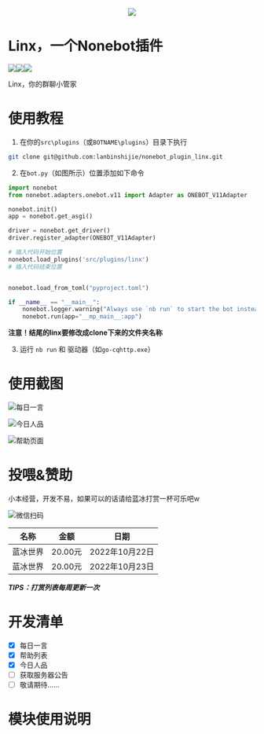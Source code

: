 <center><a href="//v2.nonebot.dev"><img src="https://cdn.jsdelivr.net/gh/lanbinshijie/image-cdn/picgo-img/202210231050349.png"></a></center>

# Linx，一个Nonebot插件

<img src="https://img.shields.io/badge/Developer-Lanbin-red"><img src="https://img.shields.io/badge/Framework-NonebotV2-blue"><img src="https://img.shields.io/badge/Version-Dev1.0.0-success">


Linx，你的群聊小管家

# 使用教程

1. 在你的`src\plugins`（或`BOTNAME\plugins`）目录下执行
```bash
git clone git@github.com:lanbinshijie/nonebot_plugin_linx.git
```

2. 在`bot.py`（如图所示）位置添加如下命令

```python
import nonebot
from nonebot.adapters.onebot.v11 import Adapter as ONEBOT_V11Adapter

nonebot.init()
app = nonebot.get_asgi()

driver = nonebot.get_driver()
driver.register_adapter(ONEBOT_V11Adapter)

# 插入代码开始位置
nonebot.load_plugins('src/plugins/linx')
# 插入代码结束位置


nonebot.load_from_toml("pyproject.toml")

if __name__ == "__main__":
    nonebot.logger.warning("Always use `nb run` to start the bot instead of manually running!")
    nonebot.run(app="__mp_main__:app")

```
**注意！结尾的linx要修改成clone下来的文件夹名称**

3. 运行 `nb run` 和 驱动器（如`go-cqhttp.exe`）

# 使用截图

![每日一言](https://cdn.jsdelivr.net/gh/lanbinshijie/image-cdn/picgo-img/202210222354143.png)

![今日人品](https://cdn.jsdelivr.net/gh/lanbinshijie/image-cdn/picgo-img/202210222356821.png)

![帮助页面](https://cdn.jsdelivr.net/gh/lanbinshijie/image-cdn/picgo-img/202210222357781.png)


# 投喂&赞助
小本经营，开发不易，如果可以的话请给蓝冰打赏一杯可乐吧w

![微信扫码](https://cdn.jsdelivr.net/gh/lanbinshijie/image-cdn/picgo-img/202210230029302.png)

|  名称   | 金额  | 日期|
|  ----  | ----  | ---- |
| 蓝冰世界  | 20.00元 | 2022年10月22日 |
| 蓝冰世界  | 20.00元 | 2022年10月23日 |

***TIPS：打赏列表每周更新一次***

# 开发清单

- [X] 每日一言
- [X] 帮助列表
- [X] 今日人品
- [ ] 获取服务器公告
- [ ] 敬请期待……

# 模块使用说明



